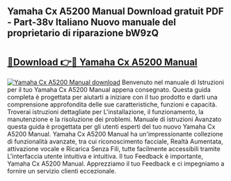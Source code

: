 ## Yamaha Cx A5200 Manual Download gratuit PDF - Part-38v Italiano Nuovo manuale del proprietario di riparazione bW9zQ

# <h2><a href="http://dfaf6uj.blite.top/?on=Yamaha+Cx+A5200+Manual">🔗Download 👉🔴 Yamaha Cx A5200 Manual</a></h2>

[![Yamaha Cx A5200 Manual download](https://i.imgur.com/lujVjoI.png)](http://dfaf6uj.blite.top/?on=Yamaha+Cx+A5200+Manual)
Benvenuto nel manuale di Istruzioni per il tuo Yamaha Cx A5200 Manual appena consegnato. Questa guida completa è progettata per aiutarti a iniziare con il tuo prodotto e darti una comprensione approfondita delle sue caratteristiche, funzioni e capacità. Troverai istruzioni dettagliate per L'installazione, il funzionamento, la manutenzione e la risoluzione dei problemi. Manuale di istruzioni Avanzato questa guida è progettata per gli utenti esperti del tuo nuovo Yamaha Cx A5200 Manual. Yamaha Cx A5200 Manual ha un'impressionante collezione di funzionalità avanzate, tra cui riconoscimento facciale, Realtà Aumentata, attivazione vocale e Ricarica Senza Fili, tutte facilmente accessibili tramite L'interfaccia utente intuitiva e intuitiva. Il tuo Feedback è importante, Yamaha Cx A5200 Manual. Apprezziamo il tuo Feedback e ci impegniamo a fornire un servizio clienti eccezionale.
